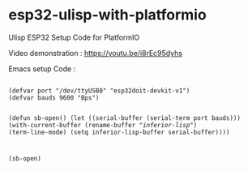 # esp32-ulisp-with-platformio
Ulisp ESP32 Setup Code for PlatformIO

Video demonstration : https://youtu.be/i8rEc95dyhs

Emacs setup Code :

<code>
(defvar port "/dev/ttyUSB0" "esp32doit-devkit-v1")
(defvar bauds 9600 "Bps")

(defun sb-open()
  (let ((serial-buffer (serial-term port bauds)))
  (with-current-buffer
      (rename-buffer "*inferior-lisp*")
    (term-line-mode)
    (setq inferior-lisp-buffer serial-buffer))))

(sb-open)
<code>

